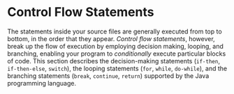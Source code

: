 
# Control Flow Statements

The statements inside your source files are generally executed from top to bottom, in the order that they appear. *Control flow statements*, however, break up the flow of execution by employing decision making, looping, and branching, enabling your program to *conditionally* execute particular blocks of code. This section describes the decision-making statements (`if-then`, `if-then-else`, `switch`), the looping statements (`for`, `while`, `do-while`), and the branching statements (`break`, `continue`, `return`) supported by the Java programming language.
